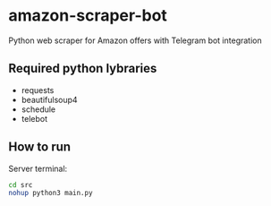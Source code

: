 # amazon-scraper-bot
Python web scraper for Amazon offers with Telegram bot integration


## Required python lybraries

- requests
- beautifulsoup4
- schedule
- telebot


## How to run

Server terminal:
```sh
cd src
nohup python3 main.py
```